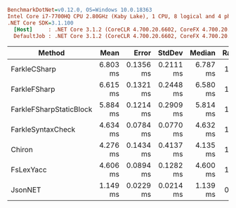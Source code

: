 ``` ini

BenchmarkDotNet=v0.12.0, OS=Windows 10.0.18363
Intel Core i7-7700HQ CPU 2.80GHz (Kaby Lake), 1 CPU, 8 logical and 4 physical cores
.NET Core SDK=3.1.100
  [Host]     : .NET Core 3.1.2 (CoreCLR 4.700.20.6602, CoreFX 4.700.20.6702), X64 RyuJIT DEBUG
  DefaultJob : .NET Core 3.1.2 (CoreCLR 4.700.20.6602, CoreFX 4.700.20.6702), X64 RyuJIT


```
|                  Method |     Mean |     Error |    StdDev |   Median | Ratio | RatioSD |     Gen 0 |    Gen 1 |   Gen 2 |  Allocated |
|------------------------ |---------:|----------:|----------:|---------:|------:|--------:|----------:|---------:|--------:|-----------:|
|            FarkleCSharp | 6.803 ms | 0.1356 ms | 0.2111 ms | 6.787 ms |  1.59 |    0.17 |  671.8750 | 328.1250 | 23.4375 | 3878.44 KB |
|            FarkleFSharp | 6.615 ms | 0.1321 ms | 0.2448 ms | 6.580 ms |  1.55 |    0.15 |  671.8750 | 328.1250 | 23.4375 | 3878.44 KB |
| FarkleFSharpStaticBlock | 5.884 ms | 0.1214 ms | 0.2909 ms | 5.814 ms |  1.39 |    0.13 |  671.8750 | 328.1250 | 31.2500 | 3874.82 KB |
|       FarkleSyntaxCheck | 4.634 ms | 0.0784 ms | 0.0770 ms | 4.632 ms |  1.15 |    0.05 | 1015.6250 |        - |       - | 3112.15 KB |
|                  Chiron | 4.276 ms | 0.1434 ms | 0.4137 ms | 4.135 ms |  1.00 |    0.00 |  636.7188 | 296.8750 | 23.4375 | 3644.49 KB |
|               FsLexYacc | 4.606 ms | 0.0894 ms | 0.1282 ms | 4.600 ms |  1.10 |    0.11 |  257.8125 | 125.0000 |       - | 1558.25 KB |
|                 JsonNET | 1.149 ms | 0.0229 ms | 0.0214 ms | 1.139 ms |  0.28 |    0.02 |  113.2813 |  56.6406 |       - |  702.47 KB |

